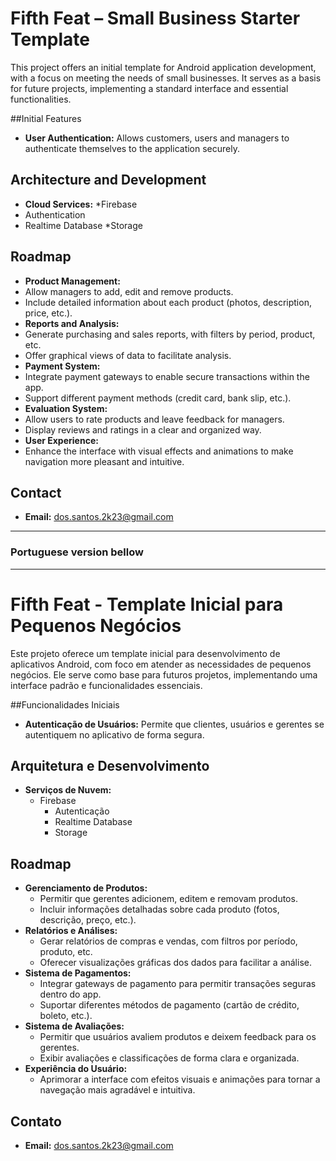 # Fifth Feat – Small Business Starter Template

This project offers an initial template for Android application development, with a focus on meeting the needs of small businesses. It serves as a basis for future projects, implementing a standard interface and essential functionalities.

##Initial Features

* **User Authentication:** Allows customers, users and managers to authenticate themselves to the application securely.

## Architecture and Development

* **Cloud Services:**
  *Firebase
* Authentication
* Realtime Database
  *Storage

## Roadmap

* **Product Management:**
* Allow managers to add, edit and remove products.
* Include detailed information about each product (photos, description, price, etc.).
* **Reports and Analysis:**
* Generate purchasing and sales reports, with filters by period, product, etc.
* Offer graphical views of data to facilitate analysis.
* **Payment System:**
* Integrate payment gateways to enable secure transactions within the app.
* Support different payment methods (credit card, bank slip, etc.).
* **Evaluation System:**
* Allow users to rate products and leave feedback for managers.
* Display reviews and ratings in a clear and organized way.
* **User Experience:**
* Enhance the interface with visual effects and animations to make navigation more pleasant and intuitive.

## Contact

* **Email:** dos.santos.2k23@gmail.com



___

### Portuguese version bellow
___

# Fifth Feat - Template Inicial para Pequenos Negócios

Este projeto oferece um template inicial para desenvolvimento de aplicativos Android, com foco em atender as necessidades de pequenos negócios. Ele serve como base para futuros projetos, implementando uma interface padrão e funcionalidades essenciais.

##Funcionalidades Iniciais

* **Autenticação de Usuários:** Permite que clientes, usuários e gerentes se autentiquem no aplicativo de forma segura.

## Arquitetura e Desenvolvimento

* **Serviços de Nuvem:**
    * Firebase
        * Autenticação
        * Realtime Database
        * Storage

## Roadmap

* **Gerenciamento de Produtos:**
    * Permitir que gerentes adicionem, editem e removam produtos.
    * Incluir informações detalhadas sobre cada produto (fotos, descrição, preço, etc.).
* **Relatórios e Análises:**
    * Gerar relatórios de compras e vendas, com filtros por período, produto, etc.
    * Oferecer visualizações gráficas dos dados para facilitar a análise.
* **Sistema de Pagamentos:**
    * Integrar gateways de pagamento para permitir transações seguras dentro do app.
    * Suportar diferentes métodos de pagamento (cartão de crédito, boleto, etc.).
* **Sistema de Avaliações:**
    * Permitir que usuários avaliem produtos e deixem feedback para os gerentes.
    * Exibir avaliações e classificações de forma clara e organizada.
* **Experiência do Usuário:**
    * Aprimorar a interface com efeitos visuais e animações para tornar a navegação mais agradável e intuitiva.

## Contato

* **Email:** dos.santos.2k23@gmail.com